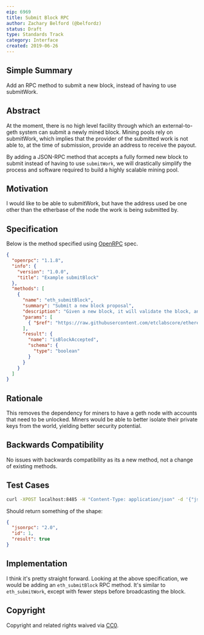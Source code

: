 ```yaml
---
eip: 6969
title: Submit Block RPC
author: Zachary Belford (@belfordz)
status: Draft
type: Standards Track
category: Interface
created: 2019-06-26
---
```


## Simple Summary
Add an RPC method to submit a new block, instead of having to use submitWork.

## Abstract
At the moment, there is no high level facility through which an external-to-geth system can submit a newly mined block. Mining pools rely on submitWork, which implies that the provider of the submitted work is not able to, at the time of submission, provide an address to receive the payout. 

By adding a JSON-RPC method that accepts a fully formed new block to submit instead of having to use `submitWork`, we will drastically simplify the process and software required to build a highly scalable mining pool. 

## Motivation
I would like to be able to submitWork, but have the address used be one other than the etherbase of the node the work is being submitted by.

## Specification
Below is the method specified using [OpenRPC](https://spec.open-rpc.org) spec.
```json
{
  "openrpc": "1.1.8",
  "info": {
    "version": "1.0.0",
    "title": "Example submitBlock"
  },
  "methods": [
    {
      "name": "eth_submitBlock",
      "summary": "Submit a new block proposal",
      "description": "Given a new block, it will validate the block, and broadcast it to connected peers.",
      "params": [
        { "$ref": "https://raw.githubusercontent.com/etclabscore/ethereum-json-rpc-specification/master/openrpc.json#/components/contentDescriptors/Block" }
      ],
      "result": {
        "name": "isBlockAccepted",
        "schema": {
          "type": "boolean"
        }
      }
    }
  ]
}
```

## Rationale
This removes the dependency for miners to have a geth node with accounts that need to be unlocked. Miners would be able to better isolate their private keys from the world, yielding better security potential.

## Backwards Compatibility
No issues with backwards compatibility as its a new method, not a change of existing methods.

## Test Cases
```bash
curl -XPOST localhost:8485 -H "Content-Type: application/json" -d '{"jsonrpc": "2.0","id": 1, "method": "eth_submitBlock", "params": {"number": "0x1", "hash": "... }}'
```

Should return something of the shape:

```json
{
  "jsonrpc": "2.0",
  "id": 1,
  "result": true
}
```

## Implementation
I think it's pretty straight forward. Looking at the above specification, we would be adding an `eth_submitBlock` RPC method. It's similar to `eth_submitWork`, except with fewer steps before broadcasting the block. 

## Copyright
Copyright and related rights waived via [CC0](https://creativecommons.org/publicdomain/zero/1.0/).

